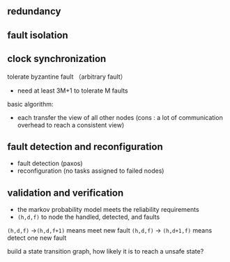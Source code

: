 

## redundancy



## fault isolation


## clock synchronization

tolerate byzantine fault
（arbitrary fault）
- need at least 3M+1 to tolerate M faults


basic algorithm:
- each transfer the view of all other nodes (cons : a lot of communication overhead to
        reach a consistent view)



## fault detection and reconfiguration

- fault detection (paxos)
- reconfiguration (no tasks assigned to failed nodes)
 


## validation and verification

- the markov probability model meets the reliability requirements
- `(h,d,f)` to node the handled, detected, and faults

`(h,d,f)` ->`(h,d,f+1)` means meet new fault
`(h,d,f)` -> `(h,d+1,f)` means detect one new fault

build a state transition graph, 
how likely it is to reach a unsafe state?

